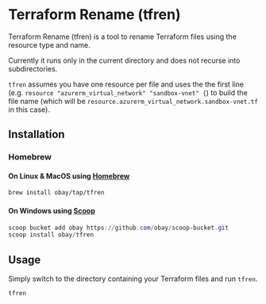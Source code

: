 # Terraform Rename (tfren)
Terraform Rename (tfren) is a tool to rename Terraform files using the resource type and name.

Currently it runs only in the current directory and does not recurse into subdirectories.

`tfren` assumes you have one resource per file and uses the the first line (e.g. `resource "azurerm_virtual_network" "sandbox-vnet" {`) to build the file name (which will be `resource.azurerm_virtual_network.sandbox-vnet.tf` in this case).


## Installation
### Homebrew

#### On Linux & MacOS using [Homebrew](https://brew.sh)
```bash
brew install obay/tap/tfren
```

#### On Windows using [Scoop](https://scoop.sh)
```powershell
scoop bucket add obay https://github.com/obay/scoop-bucket.git
scoop install obay/tfren
```

## Usage
Simply switch to the directory containing your Terraform files and run `tfren`.
```bash
tfren
```
